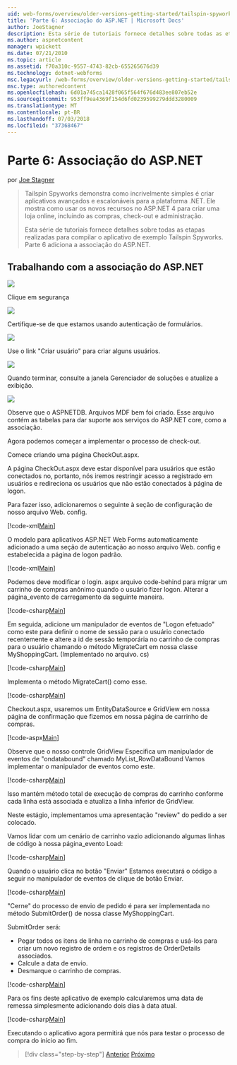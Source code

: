 ```yaml
---
uid: web-forms/overview/older-versions-getting-started/tailspin-spyworks/tailspin-spyworks-part-6
title: 'Parte 6: Associação do ASP.NET | Microsoft Docs'
author: JoeStagner
description: Esta série de tutoriais fornece detalhes sobre todas as etapas realizadas para compilar o aplicativo de exemplo Tailspin Spyworks. Parte 6 adiciona a associação do ASP.NET.
ms.author: aspnetcontent
manager: wpickett
ms.date: 07/21/2010
ms.topic: article
ms.assetid: f70a310c-9557-4743-82cb-655265676d39
ms.technology: dotnet-webforms
msc.legacyurl: /web-forms/overview/older-versions-getting-started/tailspin-spyworks/tailspin-spyworks-part-6
msc.type: authoredcontent
ms.openlocfilehash: 6d01a745ca1428f065f564f676d483ee807eb52e
ms.sourcegitcommit: 953ff9ea4369f154d6fd0239599279ddd3280009
ms.translationtype: MT
ms.contentlocale: pt-BR
ms.lasthandoff: 07/03/2018
ms.locfileid: "37368467"
---
```

<a name="part-6-aspnet-membership"></a>Parte 6: Associação do ASP.NET
====================
por [Joe Stagner](https://github.com/JoeStagner)

> Tailspin Spyworks demonstra como incrivelmente simples é criar aplicativos avançados e escalonáveis para a plataforma .NET. Ele mostra como usar os novos recursos no ASP.NET 4 para criar uma loja online, incluindo as compras, check-out e administração.
> 
> Esta série de tutoriais fornece detalhes sobre todas as etapas realizadas para compilar o aplicativo de exemplo Tailspin Spyworks. Parte 6 adiciona a associação do ASP.NET.


## <a id="_Toc260221672"></a>  Trabalhando com a associação do ASP.NET

![](tailspin-spyworks-part-6/_static/image1.png)

Clique em segurança

![](tailspin-spyworks-part-6/_static/image1.jpg)

Certifique-se de que estamos usando autenticação de formulários.

![](tailspin-spyworks-part-6/_static/image2.jpg)

Use o link "Criar usuário" para criar alguns usuários.

![](tailspin-spyworks-part-6/_static/image3.jpg)

Quando terminar, consulte a janela Gerenciador de soluções e atualize a exibição.

![](tailspin-spyworks-part-6/_static/image2.png)

Observe que o ASPNETDB. Arquivos MDF bem foi criado. Esse arquivo contém as tabelas para dar suporte aos serviços do ASP.NET core, como a associação.

Agora podemos começar a implementar o processo de check-out.

Comece criando uma página CheckOut.aspx.

A página CheckOut.aspx deve estar disponível para usuários que estão conectados no, portanto, nós iremos restringir acesso a registrado em usuários e redireciona os usuários que não estão conectados à página de logon.

Para fazer isso, adicionaremos o seguinte à seção de configuração de nosso arquivo Web. config.

[!code-xml[Main](tailspin-spyworks-part-6/samples/sample1.xml)]

O modelo para aplicativos ASP.NET Web Forms automaticamente adicionado a uma seção de autenticação ao nosso arquivo Web. config e estabelecida a página de logon padrão.

[!code-xml[Main](tailspin-spyworks-part-6/samples/sample2.xml)]

Podemos deve modificar o login. aspx arquivo code-behind para migrar um carrinho de compras anônimo quando o usuário fizer logon. Alterar a página\_evento de carregamento da seguinte maneira.

[!code-csharp[Main](tailspin-spyworks-part-6/samples/sample3.cs)]

Em seguida, adicione um manipulador de eventos de "Logon efetuado" como este para definir o nome de sessão para o usuário conectado recentemente e altere a id de sessão temporária no carrinho de compras para o usuário chamando o método MigrateCart em nossa classe MyShoppingCart. (Implementado no arquivo. cs)

[!code-csharp[Main](tailspin-spyworks-part-6/samples/sample4.cs)]

Implementa o método MigrateCart() como esse.

[!code-csharp[Main](tailspin-spyworks-part-6/samples/sample5.cs)]

Checkout.aspx, usaremos um EntityDataSource e GridView em nossa página de confirmação que fizemos em nossa página de carrinho de compras.

[!code-aspx[Main](tailspin-spyworks-part-6/samples/sample6.aspx)]

Observe que o nosso controle GridView Especifica um manipulador de eventos de "ondatabound" chamado MyList\_RowDataBound Vamos implementar o manipulador de eventos como este.

[!code-csharp[Main](tailspin-spyworks-part-6/samples/sample7.cs)]

Isso mantém método total de execução de compras do carrinho conforme cada linha está associada e atualiza a linha inferior de GridView.

Neste estágio, implementamos uma apresentação "review" do pedido a ser colocado.

Vamos lidar com um cenário de carrinho vazio adicionando algumas linhas de código à nossa página\_evento Load:

[!code-csharp[Main](tailspin-spyworks-part-6/samples/sample8.cs)]

Quando o usuário clica no botão "Enviar" Estamos executará o código a seguir no manipulador de eventos de clique de botão Enviar.

[!code-csharp[Main](tailspin-spyworks-part-6/samples/sample9.cs)]

"Cerne" do processo de envio de pedido é para ser implementada no método SubmitOrder() de nossa classe MyShoppingCart.

SubmitOrder será:

- Pegar todos os itens de linha no carrinho de compras e usá-los para criar um novo registro de ordem e os registros de OrderDetails associados.
- Calcule a data de envio.
- Desmarque o carrinho de compras.


[!code-csharp[Main](tailspin-spyworks-part-6/samples/sample10.cs)]

Para os fins deste aplicativo de exemplo calcularemos uma data de remessa simplesmente adicionando dois dias à data atual.

[!code-csharp[Main](tailspin-spyworks-part-6/samples/sample11.cs)]

Executando o aplicativo agora permitirá que nós para testar o processo de compra do início ao fim.

> [!div class="step-by-step"]
> [Anterior](tailspin-spyworks-part-5.md)
> [Próximo](tailspin-spyworks-part-7.md)
